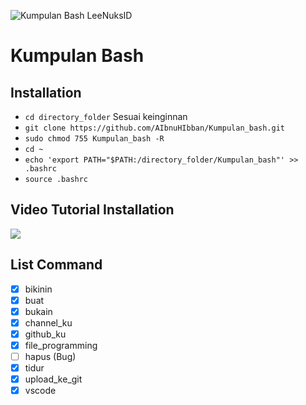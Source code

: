 ![Kumpulan Bash LeeNuksID](https://lh3.googleusercontent.com/trOh8jyrPCWIesAJze1Y5seaQEtbCfDuHniVhp876ZBSE2kdg3kqpzkQ0_EorV09Qt8R58jz-mvy "Kumpulan Bash Linux - LeeNuksID")

# Kumpulan Bash 

## Installation

 - `cd directory_folder` Sesuai keinginnan
 - `git clone https://github.com/AIbnuHIbban/Kumpulan_bash.git`
 - `sudo chmod 755 Kumpulan_bash -R`
 - `cd ~`
 - `echo 'export PATH="$PATH:/directory_folder/Kumpulan_bash"' >> .bashrc`
 - `source .bashrc`
 
## Video Tutorial Installation

[![](http://img.youtube.com/vi/K3wtjZlyklY/0.jpg)](http://www.youtube.com/watch?v=K3wtjZlyklY "")

## List Command

 - [x] bikinin
 - [x] buat
 - [x] bukain
 - [x] channel_ku
 - [x] github_ku
 - [x] file_programming
 - [ ] hapus (Bug)
 - [x] tidur
 - [x] upload_ke_git
 - [x] vscode
